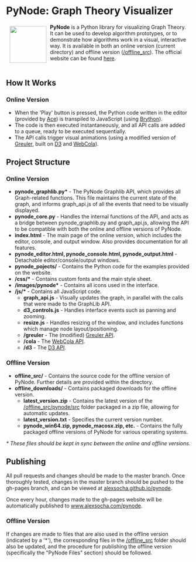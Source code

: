 # PyNode: Graph Theory Visualizer
<a href="https://alexsocha.github.io/pynode"><img src="http://www.alexsocha.com/images/logo.png" align="left" hspace="10" vspace="6" width="100px" height="100px"></a>
**PyNode** is a Python library for visualizing Graph Theory. It can be used to develop algorithm prototypes, or to demonstrate how algorithms work in a visual, interactive way. It is available in both an online version (current directory) and offline version (<a href="https://github.com/alexsocha/pynode/tree/master/offline_src">/offline_src</a>). The official website can be found <a href="https://alexsocha.github.io/pynode">here</a>.
<br><br>

## How It Works
### Online Version
* When the 'Play' button is pressed, the Python code written in the editor (provided by <a href="https://ace.c9.io/#nav=about">Ace</a>) is transpiled to JavaScript (using <a href="https://github.com/mauriciopoppe/greuler">Brython</a>).
* The code is then executed instantaneously, and all API calls are added to a queue, ready to be executed sequentially.
* The API calls trigger visual animations (using a modified version of <a href="https://github.com/maurizzzio/greuler">Greuler</a>, built on <a href="https://github.com/d3/d3">D3</a> and <a href="https://github.com/tgdwyer/WebCola">WebCola</a>).

## Project Structure
### Online Version
* **pynode_graphlib.py\*** - The PyNode Graphlib API, which provides all Graph-related functions. This file maintains the current state of the graph, and informs graph_api.js of all the events that need to be visually displayed.
* **pynode_core.py** - Handles the internal functions of the API, and acts as a bridge between pynode_graphlib.py and graph_api.js, allowing the API to be compatible with both the online and offline versions of PyNode.
* **index.html** - The main page of the online version, which includes the editor, console, and output window. Also provides documentation for all features.
* **pynode_editor.html, pynode_console.html, pynode_output.html** - Detachable editor/console/output windows.
* **pynode_pojects/** - Contains the Python code for the examples provided on the website.
* **/css/\*** - Contains custom fonts and the main style sheet.
* **/images/pynode\*** - Contains all icons used in the interface.
* **/js/\*** - Contains all JavaScript code.
    * **graph_api.js** - Visually updates the graph, in parallel with the calls that were made to the GraphLib API.
    * **d3_controls.js** - Handles interface events such as panning and zooming.
    * **resize.js** - Handles resizing of the window, and includes functions which manage node layout/positioning.
    * **/greuler** - The (modified) <a href="https://github.com/maurizzzio/greuler">Greuler API</a>.
    * **/cola** - The <a href="https://github.com/tgdwyer/WebCola">WebCola API</a>.
    * **/d3** - The <a href="https://github.com/d3/d3">D3 API</a>.
### Offline Version
* **offline_src/** - Contains the source code for the offline version of PyNode. Further details are provided within the directory.
* **offline_downloads/** - Contains packaged downloads for the offline version.
    * **latest_version.zip** - Contains the latest version of the <a href="https://github.com/alexsocha/pynode/tree/master/offline_src/pynode/src">/offline_src/pynode/src</a> folder packaged in a zip file, allowing for automatic updates.
    * **latest_version.txt** - Specifies the current version number.
    * **pynode_win64.zip, pynode_macosx.zip, etc.** - Contains the fully packaged offline versions of PyNode for various operating systems.

_\* These files should be kept in sync between the online and offline versions._

## Publishing
All pull requests and changes should be made to the master branch. Once thoroughly tested, changes in the master branch should be pushed to the gh-pages branch, and can be viewed at <a href="https://alexsocha.github.io/pynode/">alexsocha.github.io/pynode</a>.

Once every hour, changes made to the gh-pages website will be automatically published to <a href="https://alexsocha.github.io/pynode">www.alexsocha.com/pynode</a>.

### Offline Version
If changes are made to files that are also used in the offline version (indicated by a '\*'), the corresponding files in the <a href="https://github.com/alexsocha/pynode/tree/master/offline_src">/offline_src</a> folder should also be updated, and the procedure for publishing the offline version (specifically the "PyNode Files" section) should be followed.
